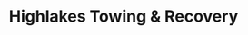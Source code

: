 ---
title: "Highlakes Towing & Recovery"
url: /la-pine/highlakes-towing-and-recovery/
shop: shop
---